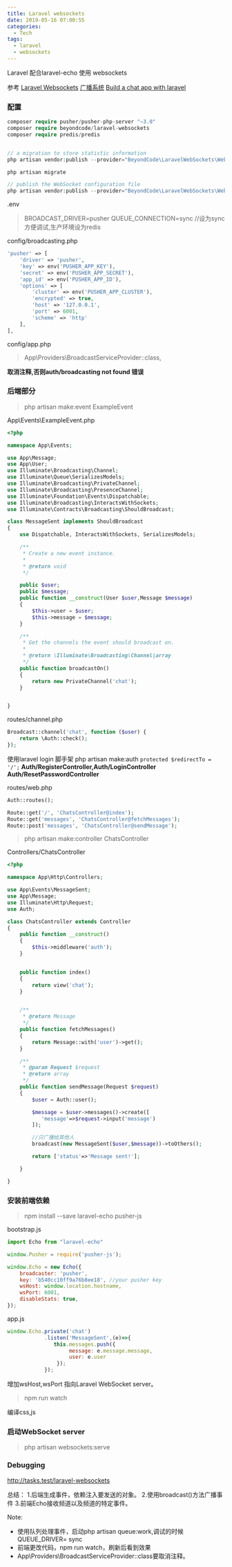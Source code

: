 ```yaml
---
title: Laravel websockets
date: 2019-05-16 07:00:55
categories:
  - Tech
tags:
  - laravel
  - websockets
---
```

Laravel 配合laravel-echo 使用 websockets

参考
[Laravel Websockets][1] 
[广播系统][2]
[Build a chat app with laravel][3]
<!--more-->
### 配置
```php
composer require pusher/pusher-php-server "~3.0"
composer require beyondcode/laravel-websockets
composer require predis/predis


// a migration to store statistic information
php artisan vendor:publish --provider="BeyondCode\LaravelWebSockets\WebSocketsServiceProvider" --tag="migrations"

php artisan migrate

// publish the WebSocket configuration file
php artisan vendor:publish --provider="BeyondCode\LaravelWebSockets\WebSocketsServiceProvider" --tag="config"

```

.env
>BROADCAST_DRIVER=pusher
QUEUE_CONNECTION=sync //设为sync方便调试,生产环境设为redis

config/broadcasting.php
```php
'pusher' => [
    'driver' => 'pusher',
    'key' => env('PUSHER_APP_KEY'),
    'secret' => env('PUSHER_APP_SECRET'),
    'app_id' => env('PUSHER_APP_ID'),
    'options' => [
        'cluster' => env('PUSHER_APP_CLUSTER'),
        'encrypted' => true,
        'host' => '127.0.0.1',
        'port' => 6001,
        'scheme' => 'http'
    ],
],
```
config/app.php
>App\Providers\BroadcastServiceProvider::class,

**取消注释,否则auth/broadcasting not found 错误**

### 后端部分
> php artisan make:event ExampleEvent

App\Events\ExampleEvent.php
```php
<?php

namespace App\Events;

use App\Message;
use App\User;
use Illuminate\Broadcasting\Channel;
use Illuminate\Queue\SerializesModels;
use Illuminate\Broadcasting\PrivateChannel;
use Illuminate\Broadcasting\PresenceChannel;
use Illuminate\Foundation\Events\Dispatchable;
use Illuminate\Broadcasting\InteractsWithSockets;
use Illuminate\Contracts\Broadcasting\ShouldBroadcast;

class MessageSent implements ShouldBroadcast
{
    use Dispatchable, InteractsWithSockets, SerializesModels;

    /**
     * Create a new event instance.
     *
     * @return void
     */

    public $user;
    public $message;
    public function __construct(User $user,Message $message)
    {
        $this->user = $user;
        $this->message = $message;
    }

    /**
     * Get the channels the event should broadcast on.
     *
     * @return \Illuminate\Broadcasting\Channel|array
     */
    public function broadcastOn()
    {
        return new PrivateChannel('chat');
    }


}


```

routes/channel.php
```php
Broadcast::channel('chat', function ($user) {
    return \Auth::check();
});
```

使用laravel login 脚手架
php artisan make:auth
`protected $redirectTo = '/';`
**Auth/RegisterController,Auth/LoginController Auth/ResetPasswordController**

routes/web.php
```php
Auth::routes();

Route::get('/', 'ChatsController@index');
Route::get('messages', 'ChatsController@fetchMessages');
Route::post('messages', 'ChatsController@sendMessage');
```

>php artisan make:controller ChatsController

Controllers/ChatsController
```php
<?php

namespace App\Http\Controllers;

use App\Events\MessageSent;
use App\Message;
use Illuminate\Http\Request;
use Auth;

class ChatsController extends Controller
{
    public function __construct()
    {
        $this->middleware('auth');
    }


    public function index()
    {
        return view('chat');
    }


    /**
     * @return Message
     */
    public function fetchMessages()
    {
        return Message::with('user')->get();
    }

    /**
     * @param Request $request
     * @return array
     */
    public function sendMessage(Request $request)
    {
        $user = Auth::user();

        $message = $user->messages()->create([
           'message'=>$request->input('message')
        ]);

        //只广播给其他人
        broadcast(new MessageSent($user,$message))->toOthers();

        return ['status'=>'Message sent!'];

    }

}

```

### 安装前端依赖
>npm install --save laravel-echo pusher-js

bootstrap.js
```js
import Echo from "laravel-echo"

window.Pusher = require('pusher-js');

window.Echo = new Echo({
    broadcaster: 'pusher',
    key: 'b540cc10ff9a76b8ee18', //your pusher key
    wsHost: window.location.hostname,
    wsPort: 6001,
    disableStats: true,
});
```
app.js
```js
window.Echo.private('chat')
            .listen('MessageSent',(e)=>{
               this.messages.push({
                    message: e.message.message,
                    user: e.user
                });
            });
```
增加wsHost,wsPort 指向Laravel WebSocket server。
> npm run watch

编译css,js

### 启动WebSocket server
>php artisan websockets:serve


### Debugging
http://tasks.test/laravel-websockets

总结：
1.后端生成事件，依赖注入要发送的对象。
2.使用broadcast()方法广播事件
3.前端Echo接收频道以及频道的特定事件。

Note:

 - 使用队列处理事件，启动php artisan queue:work,调试的时候QUEUE_DRIVER= sync
 - 前端更改代码，npm run watch，刷新后看到效果
 - App\Providers\BroadcastServiceProvider::class要取消注释。


  [1]: https://docs.beyondco.de/laravel-websockets/
  [2]: https://learnku.com/docs/laravel/5.8/broadcasting/3914
  [3]: https://pusher.com/tutorials/chat-laravel